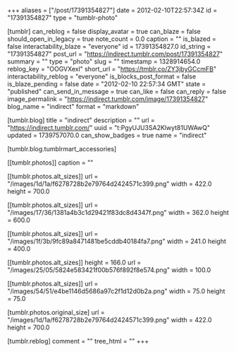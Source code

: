 +++
aliases = ["/post/17391354827"]
date = 2012-02-10T22:57:34Z
id = "17391354827"
type = "tumblr-photo"

[tumblr]
can_reblog = false
display_avatar = true
can_blaze = false
should_open_in_legacy = true
note_count = 0.0
caption = ""
is_blazed = false
interactability_blaze = "everyone"
id = 17391354827.0
id_string = "17391354827"
post_url = "https://indirect.tumblr.com/post/17391354827"
summary = ""
type = "photo"
slug = ""
timestamp = 1328914654.0
reblog_key = "OOGVXexl"
short_url = "https://tmblr.co/ZY3jbyGCcmFB"
interactability_reblog = "everyone"
is_blocks_post_format = false
is_blaze_pending = false
date = "2012-02-10 22:57:34 GMT"
state = "published"
can_send_in_message = true
can_like = false
can_reply = false
image_permalink = "https://indirect.tumblr.com/image/17391354827"
blog_name = "indirect"
format = "markdown"

[tumblr.blog]
title = "indirect"
description = ""
url = "https://indirect.tumblr.com/"
uuid = "t:PgyUJU3SA2Klwyt81UWAwQ"
updated = 1739757070.0
can_show_badges = true
name = "indirect"

[tumblr.blog.tumblrmart_accessories]

[[tumblr.photos]]
caption = ""

[[tumblr.photos.alt_sizes]]
url = "/images/1d/1a/f6278728b2e79764d2424571c399.png"
width = 422.0
height = 700.0

[[tumblr.photos.alt_sizes]]
url = "/images/17/36/1381a4b3c1d29421f83dc8d4347f.png"
width = 362.0
height = 600.0

[[tumblr.photos.alt_sizes]]
url = "/images/1f/3b/9fc89a8471481be5cddb40184fa7.png"
width = 241.0
height = 400.0

[[tumblr.photos.alt_sizes]]
height = 166.0
url = "/images/25/05/5824e583421f00b576f892f8e574.png"
width = 100.0

[[tumblr.photos.alt_sizes]]
url = "/images/54/51/e4be1146d5686a97c2f1d12d0b2a.png"
width = 75.0
height = 75.0

[tumblr.photos.original_size]
url = "/images/1d/1a/f6278728b2e79764d2424571c399.png"
width = 422.0
height = 700.0

[tumblr.reblog]
comment = ""
tree_html = ""
+++
